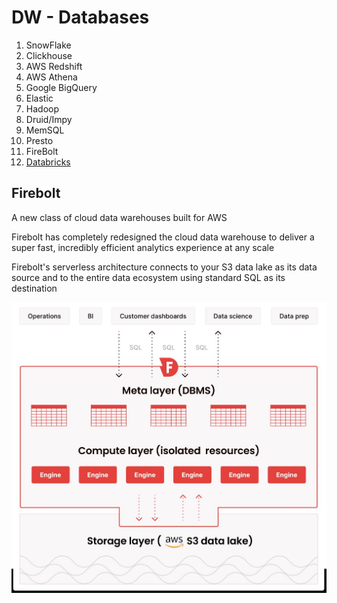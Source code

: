 # DW - Databases

1. SnowFlake
2. Clickhouse
3. AWS Redshift
4. AWS Athena
5. Google BigQuery
6. Elastic
7. Hadoop
8. Druid/Impy
9. MemSQL
10. Presto
11. FireBolt
12. [Databricks](technologies/apache/databricks/readme.md)

## Firebolt

A new class of cloud data warehouses built for AWS

Firebolt has completely redesigned the cloud data warehouse to deliver a super fast, incredibly efficient analytics experience at any scale

Firebolt's serverless architecture connects to your S3 data lake as its data source and to the entire data ecosystem using standard SQL as its destination

![image](../../media/Data-Warehousing_Databases-image1.jpg)
